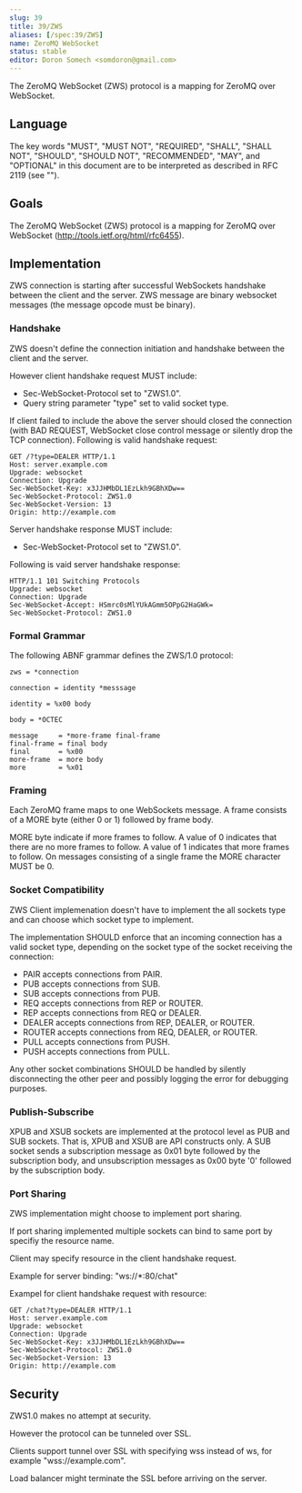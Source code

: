 ```yaml
---
slug: 39
title: 39/ZWS
aliases: [/spec:39/ZWS]
name: ZeroMQ WebSocket
status: stable
editor: Doron Somech <somdoron@gmail.com>
---
```


The ZeroMQ WebSocket (ZWS) protocol is a mapping for ZeroMQ over WebSocket.

## Language

The key words "MUST", "MUST NOT", "REQUIRED", "SHALL", "SHALL NOT", "SHOULD", "SHOULD NOT", "RECOMMENDED",  "MAY", and "OPTIONAL" in this document are to be interpreted as described in RFC 2119 (see "[]()").

## Goals

The ZeroMQ WebSocket (ZWS) protocol is a mapping for ZeroMQ over WebSocket (http://tools.ietf.org/html/rfc6455).

## Implementation

ZWS connection is starting after successful WebSockets handshake between the client and the server.
ZWS message are binary websocket messages (the message opcode must be binary).

### Handshake

ZWS doesn't define the connection initiation and handshake between the client and the server.

However client handshake request MUST include:
* Sec-WebSocket-Protocol set to "ZWS1.0".
* Query string parameter "type" set to valid socket type.

If client failed to include the above the server should closed the connection (with BAD REQUEST, WebSocket close control message or silently drop the TCP connection).
Following is valid handshake request:

```
GET /?type=DEALER HTTP/1.1
Host: server.example.com
Upgrade: websocket
Connection: Upgrade
Sec-WebSocket-Key: x3JJHMbDL1EzLkh9GBhXDw==
Sec-WebSocket-Protocol: ZWS1.0
Sec-WebSocket-Version: 13
Origin: http://example.com
```

Server handshake response MUST include:
* Sec-WebSocket-Protocol set to "ZWS1.0".

Following is vaid server handshake response:
```
HTTP/1.1 101 Switching Protocols
Upgrade: websocket
Connection: Upgrade
Sec-WebSocket-Accept: HSmrc0sMlYUkAGmm5OPpG2HaGWk=
Sec-WebSocket-Protocol: ZWS1.0
```

### Formal Grammar

The following ABNF grammar defines the ZWS/1.0 protocol:

```
zws = *connection

connection = identity *messsage

identity = %x00 body

body = *OCTEC

message     = *more-frame final-frame
final-frame = final body
final       = %x00
more-frame  = more body
more        = %x01

```

### Framing

Each ZeroMQ frame maps to one WebSockets message. A frame consists of a MORE byte (either 0 or 1) followed by frame body.

MORE byte indicate if more frames to follow. A value of 0 indicates that there are no more frames to follow. A value of 1 indicates that more frames to follow.
On messages consisting of a single frame the MORE character MUST be 0.

### Socket Compatibility

ZWS Client implemenation doesn't have to implement the all sockets type and can choose which socket type to implement.

The implementation SHOULD enforce that an incoming connection has a valid socket type, depending on the socket type of the socket receiving the connection:

* PAIR accepts connections from PAIR.
* PUB accepts connections from SUB.
* SUB accepts connections from PUB.
* REQ accepts connections from REP or ROUTER.
* REP accepts connections from REQ or DEALER.
* DEALER accepts connections from REP, DEALER, or ROUTER.
* ROUTER accepts connections from REQ, DEALER, or ROUTER.
* PULL accepts connections from PUSH.
* PUSH accepts connections from PULL.

Any other socket combinations SHOULD be handled by silently disconnecting the other peer and possibly logging the error for debugging purposes.

### Publish-Subscribe

XPUB and XSUB sockets are implemented at the protocol level as PUB and SUB sockets. That is, XPUB and XSUB are API constructs only.
A SUB socket sends a subscription message as 0x01 byte followed by the subscription body, and unsubscription messages as 0x00 byte '0' followed by the subscription body.

### Port Sharing

ZWS implementation might choose to implement port sharing.

If port sharing implemented multiple sockets can bind to same port by specifiy the resource name.

Client may specify resource in the client handshake request.

Example for server binding: "ws://*:80/chat"

Exampel for client handshake request with resource:

```
GET /chat?type=DEALER HTTP/1.1
Host: server.example.com
Upgrade: websocket
Connection: Upgrade
Sec-WebSocket-Key: x3JJHMbDL1EzLkh9GBhXDw==
Sec-WebSocket-Protocol: ZWS1.0
Sec-WebSocket-Version: 13
Origin: http://example.com
```

## Security

ZWS1.0 makes no attempt at security.

However the protocol can be tunneled over SSL.

Clients support tunnel over SSL with specifying wss instead of ws, for example "wss://example.com".

Load balancer might terminate the SSL before arriving on the server.
